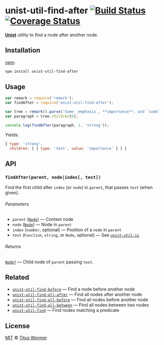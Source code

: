 # unist-util-find-after [![Build Status][travis-badge]][travis] [![Coverage Status][codecov-badge]][codecov]

[**Unist**][unist] utility to find a node after another node.

## Installation

[npm][]:

```bash
npm install unist-util-find-after
```

## Usage

```js
var remark = require('remark');
var findAfter = require('unist-util-find-after');

var tree = remark().parse('Some _emphasis_, **importance**, and `code`.');
var paragraph = tree.children[0];

console.log(findAfter(paragraph, 1, 'strong'));
```

Yields:

```js
{ type: 'strong',
  children: [ { type: 'text', value: 'importance' } ] }
```

## API

### `findAfter(parent, node|index[, test])`

Find the first child after `index` (or `node`) in `parent`, that passes `test`
(when given).

###### Parameters

*   `parent` ([`Node`][node]) — Context node
*   `node` ([`Node`][node]) — Node in `parent`
*   `index` (`number`, optional) — Position of a `node` in `parent`
*   `test` (`Function`, `string`, or `Node`, optional)
    — See [`unist-util-is`][is]

###### Returns

[`Node?`][node] — Child node of `parent` passing `test`.

## Related

*   [`unist-util-find-before`](https://github.com/syntax-tree/unist-util-find-before)
    — Find a node before another node
*   [`unist-util-find-all-after`](https://github.com/syntax-tree/unist-util-find-all-after)
    — Find all nodes after another node
*   [`unist-util-find-all-before`](https://github.com/syntax-tree/unist-util-find-all-before)
    — Find all nodes before another node
*   [`unist-util-find-all-between`](https://github.com/mrzmmr/unist-util-find-all-between)
    — Find all nodes between two nodes
*   [`unist-util-find`](https://github.com/blahah/unist-util-find)
    — Find nodes matching a predicate

## License

[MIT][license] © [Titus Wormer][author]

<!-- Definitions -->

[travis-badge]: https://img.shields.io/travis/syntax-tree/unist-util-find-after.svg

[travis]: https://travis-ci.org/syntax-tree/unist-util-find-after

[codecov-badge]: https://img.shields.io/codecov/c/github/syntax-tree/unist-util-find-after.svg

[codecov]: https://codecov.io/github/syntax-tree/unist-util-find-after

[npm]: https://docs.npmjs.com/cli/install

[license]: LICENSE

[author]: http://wooorm.com

[unist]: https://github.com/syntax-tree/unist

[node]: https://github.com/syntax-tree/unist#node

[is]: https://github.com/syntax-tree/unist-util-is
